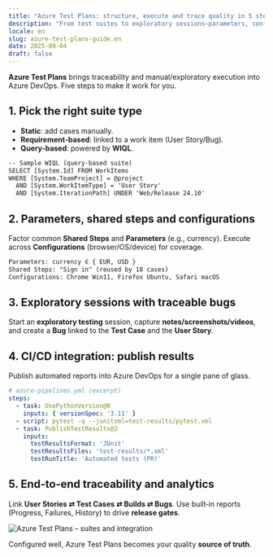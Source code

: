 ```yaml
---
title: "Azure Test Plans: structure, execute and trace quality in 5 steps"
description: "From test suites to exploratory sessions—parameters, configurations and CI/CD integration."
locale: en
slug: azure-test-plans-guide.en
date: 2025-09-04
draft: false
---
```


**Azure Test Plans** brings traceability and manual/exploratory execution into Azure DevOps. Five
steps to make it work for you.

## 1. Pick the right suite type

- **Static**: add cases manually.  
- **Requirement‑based**: linked to a work item (User Story/Bug).  
- **Query‑based**: powered by **WIQL**.

```txt
-- Sample WIQL (query-based suite)
SELECT [System.Id] FROM WorkItems
WHERE [System.TeamProject] = @project
  AND [System.WorkItemType] = 'User Story'
  AND [System.IterationPath] UNDER 'Web/Release 24.10'
```

## 2. Parameters, shared steps and configurations

Factor common **Shared Steps** and **Parameters** (e.g., currency). Execute across **Configurations**
(browser/OS/device) for coverage.

```txt
Parameters: currency ∈ { EUR, USD }
Shared Steps: "Sign in" (reused by 18 cases)
Configurations: Chrome Win11, Firefox Ubuntu, Safari macOS
```

## 3. Exploratory sessions with traceable bugs

Start an **exploratory testing** session, capture **notes/screenshots/videos**, and create a **Bug**
linked to the **Test Case** and the **User Story**.

## 4. CI/CD integration: publish results

Publish automated reports into Azure DevOps for a single pane of glass.

```yaml
# azure-pipelines.yml (excerpt)
steps:
  - task: UsePythonVersion@0
    inputs: { versionSpec: '3.11' }
  - script: pytest -q --junitxml=test-results/pytest.xml
  - task: PublishTestResults@2
    inputs:
      testResultsFormat: 'JUnit'
      testResultsFiles: 'test-results/*.xml'
      testRunTitle: 'Automated tests (PR)'
```

## 5. End‑to‑end traceability and analytics

Link **User Stories ⇄ Test Cases ⇄ Builds ⇄ Bugs**. Use built‑in reports (Progress, Failures,
History) to drive **release gates**.

![Azure Test Plans – suites and integration](/images/placeholder_light_gray_block.png)

Configured well, Azure Test Plans becomes your quality **source of truth**.
